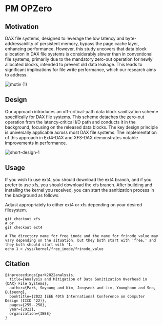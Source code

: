 # PM OPZero

## Motivation
DAX file systems, designed to leverage the low latency and byte-addressability of persistent memory, bypass the page cache layer, enhancing performance. However, this study uncovers that data block allocation in DAX file systems is considerably slower than in conventional file systems, primarily due to the mandatory zero-out operation for newly allocated blocks, intended to prevent old data leakage. This leads to significant implications for file write performance, which our research aims to address.

![motiv (1)](https://github.com/EMDC-OS/pm-opzero/assets/17569303/75195716-fec9-43a8-b9f9-a784937826cb)

## Design
Our approach introduces an off-critical-path data block sanitization scheme specifically for DAX file systems. This scheme detaches the zero-out operation from the latency-critical I/O path and conducts it in the background, focusing on the released data blocks. The key design principle is universally applicable across most DAX file systems. The implementation of this approach in Ext4-DAX and XFS-DAX demonstrates notable improvements in performance.

![short-design-1](https://github.com/EMDC-OS/pm-opzero/assets/17569303/dd7cbc9f-84f5-43e6-95cb-c807a0d36e68)

## Usage
If you wish to use ext4, you should download the ext4 branch, and if you prefer to use xfs, you should download the xfs branch. After building and installing the kernel you received, you can start the sanitization process in the background as follows:

Adjust appropriately to either ext4 or xfs depending on your desired filesystem.
```
git checkout xfs
# or
git checkout ext4
```

```
# The directory name for free_inode and the name for frinode_value may vary depending on the situation, but they both start with 'free,' and they both should start with '1.
echo 1 > /sys/kernel/free_inode/frinode_value
```

## Citation
```
@inproceedings{park2022analysis,
  title={Analysis and Mitigation of Data Sanitization Overhead in {DAX} File Systems},
  author={Park, Soyoung and Kim, Jongseok and Lim, Younghoon and Seo, Euiseong},
  booktitle={2022 IEEE 40th International Conference on Computer Design (ICCD '22)},
  pages={255--258},
  year={2022},
  organization={IEEE}
}
```
